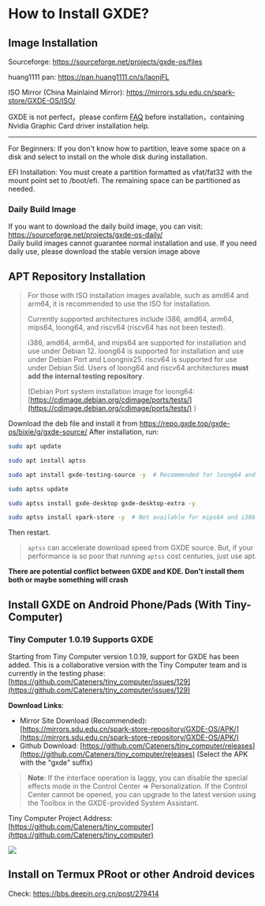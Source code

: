 # How to Install GXDE?
## Image Installation


Sourceforge: https://sourceforge.net/projects/gxde-os/files

huang1111 pan: https://pan.huang1111.cn/s/laonjFL

ISO Mirror (China Mainlaind Mirror): https://mirrors.sdu.edu.cn/spark-store/GXDE-OS/ISO/


GXDE is not perfect，please confirm [FAQ](faq.md) before installation，containing Nvidia Graphic Card driver installation help. 

---

For Beginners: If you don't know how to partition, leave some space on a disk and select to install on the whole disk during installation.

EFI Installation: You must create a partition formatted as vfat/fat32 with the mount point set to /boot/efi. The remaining space can be partitioned as needed.

### Daily Build Image
If you want to download the daily build image, you can visit: https://sourceforge.net/projects/gxde-os-daily/  
Daily build images cannot guarantee normal installation and use. If you need daily use, please download the stable version image above  

## APT Repository Installation
> For those with ISO installation images available, such as amd64 and arm64, it is recommended to use the ISO for installation.
> 
> Currently supported architectures include i386, amd64, arm64, mips64, loong64, and riscv64 (riscv64 has not been tested).
> 
> i386, amd64, arm64, and mips64 are supported for installation and use under Debian 12. loong64 is supported for installation and use under Debian Port and Loongnix25. riscv64 is supported for use under Debian Sid. Users of loong64 and riscv64 architectures **must add the internal testing repository**.
> 
> (Debian Port system installation image for loong64: [https://cdimage.debian.org/cdimage/ports/tests/](https://cdimage.debian.org/cdimage/ports/tests/) )

Download the deb file and install it from https://repo.gxde.top/gxde-os/bixie/g/gxde-source/
After installation, run:

```bash
sudo apt update

sudo apt install aptss

sudo apt install gxde-testing-source -y  # Recommended for loong64 and riscv64 users,

sudo aptss update

sudo aptss install gxde-desktop gxde-desktop-extra -y

sudo aptss install spark-store -y  # Not available for mips64 and i386 users

```

Then restart.

> `aptss` can accelerate download speed from GXDE source. But, if your performance is so poor that running `aptss` cost centuries, just use apt.

**There are potential conflict between GXDE and KDE. Don't install them both or maybe something will crash**


## Install GXDE on Android Phone/Pads (With Tiny-Computer)
### Tiny Computer 1.0.19 Supports GXDE
Starting from Tiny Computer version 1.0.19, support for GXDE has been added. This is a collaborative version with the Tiny Computer team and is currently in the testing phase: [https://github.com/Cateners/tiny_computer/issues/129](https://github.com/Cateners/tiny_computer/issues/129)

**Download Links**:

- Mirror Site Download (Recommended): [https://mirrors.sdu.edu.cn/spark-store-repository/GXDE-OS/APK/](https://mirrors.sdu.edu.cn/spark-store-repository/GXDE-OS/APK/)
- Github Download: [https://github.com/Cateners/tiny_computer/releases](https://github.com/Cateners/tiny_computer/releases) (Select the APK with the "gxde" suffix)

> **Note**: If the interface operation is laggy, you can disable the special effects mode in the Control Center => Personalization. If the Control Center cannot be opened, you can upgrade to the latest version using the Toolbox in the GXDE-provided System Assistant.

Tiny Computer Project Address: [https://github.com/Cateners/tiny_computer](https://github.com/Cateners/tiny_computer)

![](/tiny-computer.jpg)  

## Install on Termux PRoot or other Android devices

Check: https://bbs.deepin.org.cn/post/279414
